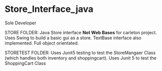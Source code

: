 # Store_Interface_java
Sole Developer

STORE FOLDER:
Java Store interface **Not Web Bases** for carleton project. 
Uses Swing to build a basic gui as a store. 
TextBase interface also implemented. 
Full object orientated. 

STORETEST FOLDER:
Uses Junit5 testing to test the StoreMangaer Class (which handles both inventory and shoppingcart). 
Uses Junit 5 to test the ShoppingCart Class
